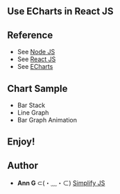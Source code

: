 ## Use ECharts in React JS

## Reference
- See [Node JS](https://nodejs.org/en/)
- See [React JS](https://reactjs.org/)
- See [ECharts](https://www.echartsjs.com/en/index.html)

## Chart Sample
- Bar Stack
- Line Graph
- Bar Graph Animation
## Enjoy!

## Author
* **Ann G** ⊂(・﹏・⊂) [Simplify JS](http://simplifyjs.com)